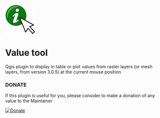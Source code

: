 ![valuetool icon](/core/icon.svg)
# Value tool

Qgis plugin to display in table or plot values from raster layers (or mesh layers, from version 3.0.5) at the current mouse position


### DONATE
  
 <p>If this plugin is useful for you, please consider to make a donation of any value to the Maintainer</p>
 
 <a href="https://www.paypal.com/cgi-bin/webscr?cmd=_donations&business=G5ERSTGG4U426&item_name=Value+tool&currency_code=BRL&source=url" target="_blank">
 <img border="0" alt="Donate" src="https://www.paypalobjects.com/en_US/i/btn/btn_donateCC_LG.gif">
 </a>

